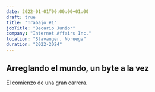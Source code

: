 ```yaml
---
date: 2022-01-01T00:00:00+01:00
draft: true
title: "Trabajo #1"
jobTitle: "Becario Junior"
company: "Internet Affairs Inc."
location: "Stavanger, Noruega"
duration: "2022-2024"
---
```

## Arreglando el mundo, un byte a la vez

El comienzo de una gran carrera.